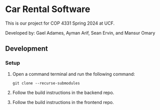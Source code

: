 # Car Rental Software

This is our project for COP 4331 Spring 2024 at UCF.

Developed by: Gael Adames, Ayman Arif, Sean Ervin, and Mansur Omary

## Development

### Setup

1. Open a command terminal and run the following command:

   ```shell
   git clone --recurse-submodules
   ```
2. Follow the build instructions in the backend repo.

3. Follow the build instructions in the frontend repo.

